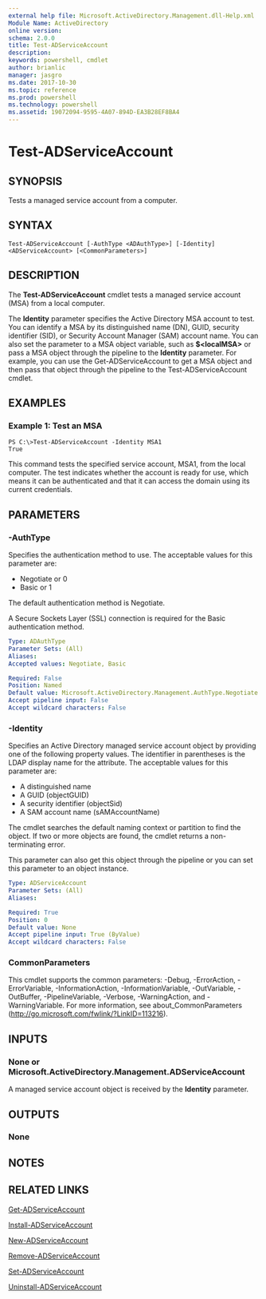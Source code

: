 ```yaml
---
external help file: Microsoft.ActiveDirectory.Management.dll-Help.xml
Module Name: ActiveDirectory
online version: 
schema: 2.0.0
title: Test-ADServiceAccount
description: 
keywords: powershell, cmdlet
author: brianlic
manager: jasgro
ms.date: 2017-10-30
ms.topic: reference
ms.prod: powershell
ms.technology: powershell
ms.assetid: 19072094-9595-4A07-894D-EA3B28EF8BA4
---
```


# Test-ADServiceAccount

## SYNOPSIS
Tests a managed service account from a computer.

## SYNTAX

```
Test-ADServiceAccount [-AuthType <ADAuthType>] [-Identity] <ADServiceAccount> [<CommonParameters>]
```

## DESCRIPTION
The **Test-ADServiceAccount** cmdlet tests a managed service account (MSA) from a local computer.

The **Identity** parameter specifies the Active Directory MSA account to test.
You can identify a MSA by its distinguished name (DN), GUID, security identifier (SID), or Security Account Manager (SAM) account name.
You can also set the parameter to a MSA object variable, such as **$\<localMSA\>** or pass a MSA object through the pipeline to the **Identity** parameter.
For example, you can use the Get-ADServiceAccount to get a MSA object and then pass that object through the pipeline to the Test-ADServiceAccount cmdlet.

## EXAMPLES

### Example 1: Test an MSA
```
PS C:\>Test-ADServiceAccount -Identity MSA1
True
```

This command tests the specified service account, MSA1, from the local computer.
The test indicates whether the account is ready for use, which means it can be authenticated and that it can access the domain using its current credentials.

## PARAMETERS

### -AuthType
Specifies the authentication method to use.
The acceptable values for this parameter are:

- Negotiate or 0
- Basic or 1

The default authentication method is Negotiate.

A Secure Sockets Layer (SSL) connection is required for the Basic authentication method.

```yaml
Type: ADAuthType
Parameter Sets: (All)
Aliases: 
Accepted values: Negotiate, Basic

Required: False
Position: Named
Default value: Microsoft.ActiveDirectory.Management.AuthType.Negotiate
Accept pipeline input: False
Accept wildcard characters: False
```

### -Identity
Specifies an Active Directory managed service account object by providing one of the following property values.
The identifier in parentheses is the LDAP display name for the attribute.
The acceptable values for this parameter are:

- A distinguished name
- A GUID (objectGUID) 
- A security identifier (objectSid) 
- A SAM account name (sAMAccountName)

The cmdlet searches the default naming context or partition to find the object.
If two or more objects are found, the cmdlet returns a non-terminating error.

This parameter can also get this object through the pipeline or you can set this parameter to an object instance.

```yaml
Type: ADServiceAccount
Parameter Sets: (All)
Aliases: 

Required: True
Position: 0
Default value: None
Accept pipeline input: True (ByValue)
Accept wildcard characters: False
```

### CommonParameters
This cmdlet supports the common parameters: -Debug, -ErrorAction, -ErrorVariable, -InformationAction, -InformationVariable, -OutVariable, -OutBuffer, -PipelineVariable, -Verbose, -WarningAction, and -WarningVariable. For more information, see about_CommonParameters (http://go.microsoft.com/fwlink/?LinkID=113216).

## INPUTS

### None or Microsoft.ActiveDirectory.Management.ADServiceAccount
A managed service account object is received by the **Identity** parameter.

## OUTPUTS

### None

## NOTES

## RELATED LINKS

[Get-ADServiceAccount](./Get-ADServiceAccount.md)

[Install-ADServiceAccount](./Install-ADServiceAccount.md)

[New-ADServiceAccount](./New-ADServiceAccount.md)

[Remove-ADServiceAccount](./Remove-ADServiceAccount.md)

[Set-ADServiceAccount](./Set-ADServiceAccount.md)

[Uninstall-ADServiceAccount](./Uninstall-ADServiceAccount.md)

